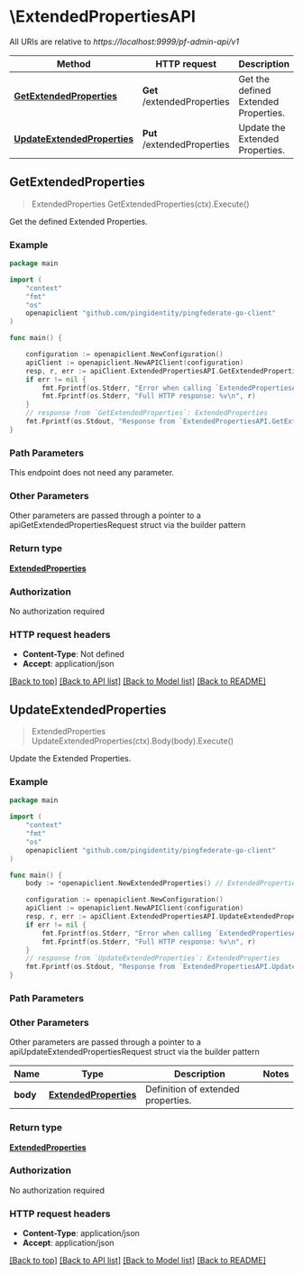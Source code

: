 # \ExtendedPropertiesAPI

All URIs are relative to *https://localhost:9999/pf-admin-api/v1*

Method | HTTP request | Description
------------- | ------------- | -------------
[**GetExtendedProperties**](ExtendedPropertiesAPI.md#GetExtendedProperties) | **Get** /extendedProperties | Get the defined Extended Properties.
[**UpdateExtendedProperties**](ExtendedPropertiesAPI.md#UpdateExtendedProperties) | **Put** /extendedProperties | Update the Extended Properties.



## GetExtendedProperties

> ExtendedProperties GetExtendedProperties(ctx).Execute()

Get the defined Extended Properties.

### Example

```go
package main

import (
    "context"
    "fmt"
    "os"
    openapiclient "github.com/pingidentity/pingfederate-go-client"
)

func main() {

    configuration := openapiclient.NewConfiguration()
    apiClient := openapiclient.NewAPIClient(configuration)
    resp, r, err := apiClient.ExtendedPropertiesAPI.GetExtendedProperties(context.Background()).Execute()
    if err != nil {
        fmt.Fprintf(os.Stderr, "Error when calling `ExtendedPropertiesAPI.GetExtendedProperties``: %v\n", err)
        fmt.Fprintf(os.Stderr, "Full HTTP response: %v\n", r)
    }
    // response from `GetExtendedProperties`: ExtendedProperties
    fmt.Fprintf(os.Stdout, "Response from `ExtendedPropertiesAPI.GetExtendedProperties`: %v\n", resp)
}
```

### Path Parameters

This endpoint does not need any parameter.

### Other Parameters

Other parameters are passed through a pointer to a apiGetExtendedPropertiesRequest struct via the builder pattern


### Return type

[**ExtendedProperties**](ExtendedProperties.md)

### Authorization

No authorization required

### HTTP request headers

- **Content-Type**: Not defined
- **Accept**: application/json

[[Back to top]](#) [[Back to API list]](../README.md#documentation-for-api-endpoints)
[[Back to Model list]](../README.md#documentation-for-models)
[[Back to README]](../README.md)


## UpdateExtendedProperties

> ExtendedProperties UpdateExtendedProperties(ctx).Body(body).Execute()

Update the Extended Properties.

### Example

```go
package main

import (
    "context"
    "fmt"
    "os"
    openapiclient "github.com/pingidentity/pingfederate-go-client"
)

func main() {
    body := *openapiclient.NewExtendedProperties() // ExtendedProperties | Definition of extended properties.

    configuration := openapiclient.NewConfiguration()
    apiClient := openapiclient.NewAPIClient(configuration)
    resp, r, err := apiClient.ExtendedPropertiesAPI.UpdateExtendedProperties(context.Background()).Body(body).Execute()
    if err != nil {
        fmt.Fprintf(os.Stderr, "Error when calling `ExtendedPropertiesAPI.UpdateExtendedProperties``: %v\n", err)
        fmt.Fprintf(os.Stderr, "Full HTTP response: %v\n", r)
    }
    // response from `UpdateExtendedProperties`: ExtendedProperties
    fmt.Fprintf(os.Stdout, "Response from `ExtendedPropertiesAPI.UpdateExtendedProperties`: %v\n", resp)
}
```

### Path Parameters



### Other Parameters

Other parameters are passed through a pointer to a apiUpdateExtendedPropertiesRequest struct via the builder pattern


Name | Type | Description  | Notes
------------- | ------------- | ------------- | -------------
 **body** | [**ExtendedProperties**](ExtendedProperties.md) | Definition of extended properties. | 

### Return type

[**ExtendedProperties**](ExtendedProperties.md)

### Authorization

No authorization required

### HTTP request headers

- **Content-Type**: application/json
- **Accept**: application/json

[[Back to top]](#) [[Back to API list]](../README.md#documentation-for-api-endpoints)
[[Back to Model list]](../README.md#documentation-for-models)
[[Back to README]](../README.md)

